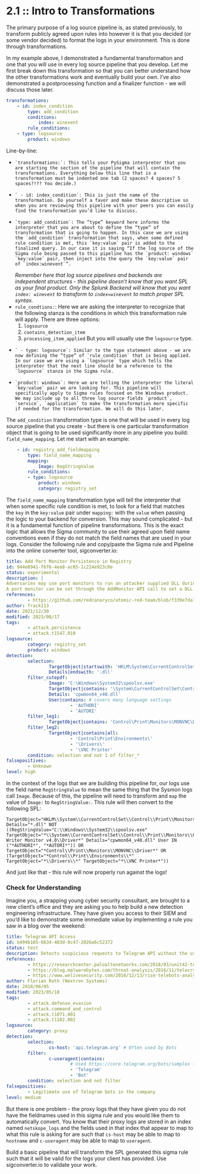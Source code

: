 # 2.1 :: Intro to Transformations

The primary purpose of a log source pipeline is, as stated previously, to transform publicly agreed upon rules into however it is that you decided (or some vendor decided) to format the logs in your environment. This is done through transformations.

In my example above, I demonstrated a fundamental transformation and one that you will use in every log source pipeline that you develop. Let me first break down this transformation so that you can better understand how the other transformations work and eventually build your own. I’ve also demonstrated a postprocessing function and a finalizer function - we will discuss those later.

```yaml
transformations:
    - id: index_condition
        type: add_condition
        conditions:
            index: winevent
        rule_conditions:
    - type: logsource
        product: windows
```

Line-by-line:

-     `transformations:`: This tells your PySigma interpreter that you are starting the section of the pipeline that will contain the transformations. Everything below this line that is a transformation must be indented one tab (2 spaces? 4 spaces? 5 spaces?!?? You decide.)
-     ` - id: index_condition`: This is just the name of the transformation. Do yourself a favor and make these descriptive so when you are reviewing this pipeline with your peers you can easily find the transformation you’d like to discuss.     
-     `type: add_condition`: The “type” keyword here informs the interpreter that you are about to define the “type” of transformation that is going to happen. In this case we are using the `add_condition` transformation that says, when some defined rule condition is met, this `key:value` pair is added to the finalized query. In our case it is saying “If the log source of the Sigma rule being passed to this pipeline has the `product: windows` `key:value` pair, then inject into the query the `key:value` pair of `index:winevent`”. 

	*Remember here that log source pipelines and backends are independent structures - this pipeline doesn’t know that you want SPL as your final product. Only the Splunk Backend will know that you want `index: winevent` to transform to `index=winevent` to match proper SPL syntax.*
- `rule_condtions:`: Here we are asking the interpreter to recognize that the following stanza is the conditions in which this transformation rule will apply. There are three options: 
	1. `logsource`
	2. `contains_detection_item`
	3. `processing_item_applied` 
	But you will usually use the `logsource` type.
-     ` - type: logsource`: Similar to the type statement above - we are now defining the “type” of `rule_condition` that is being applied. In our case we are using a `logsource` type which tells the interpreter that the next line should be a reference to the `logsource` stanza in the Sigma rule.
-     `product: windows`: Here we are telling the interpreter the literal `key:value` pair we are looking for. This pipeline will specifically apply to Sigma rules focused on the Windows product. We may include up to all three log source fields `product`, `service`, `application` to make the transformation more specific if needed for the transformation. We will do this later.

The `add_condition` transformation type is one that will be used in every log source pipeline that you create - but there is one particular transformation object that is going to be used significantly more in any pipeline you build: `field_name_mapping`. Let me start with an example:

```yaml
    - id: registry_add_fieldmapping
        type: field_name_mapping
        mapping:
            Image: RegStringValue
        rule_conditions:
        - type: logsource
            product: windows
            category: registry_set
```

The `field_name_mapping` transformation type will tell the interpreter that when some specific rule condition is met, to look for a field that matches the `key` in the `key:value` pair under `mapping:` with the `value` when passing the logic to your backend for conversion. This may sound complicated - but it is a fundamental function of pipeline transformations. This is the exact logic that allows the Sigma community to use their agreed upon field name conventions even if they do not match the field names that are used in your logs. Consider the following rule and copy/paste the Sigma rule and Pipeline into the online converter tool, sigconverter.io:

```yaml
title: Add Port Monitor Persistence in Registry
id: 944e8941-f6f6-4ee8-ac05-1c224e923c0e
status: experimental
description: |
Adversaries may use port monitors to run an attacker supplied DLL during system boot for persistence or privilege escalation.
A port monitor can be set through the AddMonitor API call to set a DLL to be loaded at startup.
references:
        - https://github.com/redcanaryco/atomic-red-team/blob/f339e7da7d05f6057fdfcdd3742bfcf365fee2a9/atomics/T1547.010/T1547.010.md
author: frack113
date: 2021/12/30
modified: 2023/08/17
tags:
        - attack.persistence
        - attack.t1547.010
logsource:
        category: registry_set
        product: windows
detection:
        selection:
                TargetObject|startswith: 'HKLM\System\CurrentControlSet\Control\Print\Monitors\'
                Details|endswith: '.dll'
        filter_cutepdf:
                Image: 'C:\Windows\System32\spoolsv.exe'
                TargetObject|contains: '\System\CurrentControlSet\Control\Print\Monitors\CutePDF Writer Monitor v4.0\Driver'
                Details: 'cpwmon64_v40.dll'
                User|contains: # covers many language settings
                        - 'AUTHORI'
                        - 'AUTORI'
        filter_leg1:
                TargetObject|contains: 'Control\Print\Monitors\MONVNC\Driver'
        filter_leg2:
                TargetObject|contains|all:
                        - 'Control\Print\Environments\'
                        - '\Drivers\'
                        - '\VNC Printer'
        condition: selection and not 1 of filter_*
falsepositives:
        - Unknown
level: high
```

In the context of the logs that we are building this pipeline for, our logs use the field name `RegStringValue` to mean the same thing that the Sysmon logs call `Image`. Because of this, the pipeline will need to transform and `map` the value of `Image:` to `RegStringValue:`. This rule will then convert to the following SPL:
```
TargetObject="HKLM\\System\\CurrentControlSet\\Control\\Print\\Monitors\\*" Details="*.dll" NOT ((RegStringValue="C:\\Windows\\System32\\spoolsv.exe" TargetObject="*\\System\\CurrentControlSet\\Control\\Print\\Monitors\\CutePDF Writer Monitor v4.0\\Driver*" Details="cpwmon64_v40.dll" User IN ("*AUTHORI*", "*AUTORI*")) OR TargetObject="*Control\\Print\\Monitors\\MONVNC\\Driver*" OR (TargetObject="*Control\\Print\\Environments\\*" TargetObject="*\\Drivers\\*" TargetObject="*\\VNC Printer*"))
```

And just like that - this rule will now properly run against the logs!

### Check for Understanding

Imagine you, a strapping young cyber security consultant, are brought to a new client’s office and they are asking you to help build a new detection engineering infrastructure. They have given you access to their SIEM and you’d like to demonstrate some immediate value by implementing a rule you saw in a blog over the weekend:

```yaml
title: Telegram API Access
id: b494b165-6634-483d-8c47-2026a6c52372
status: test
description: Detects suspicious requests to Telegram API without the usual Telegram User-Agent
references:
        - https://researchcenter.paloaltonetworks.com/2018/03/unit42-telerat-another-android-trojan-leveraging-telegrams-bot-api-to-target-iranian-users/
        - https://blog.malwarebytes.com/threat-analysis/2016/11/telecrypt-the-ransomware-abusing-telegram-api-defeated/
        - https://www.welivesecurity.com/2016/12/13/rise-telebots-analyzing-disruptive-killdisk-attacks/
author: Florian Roth (Nextron Systems)
date: 2018/06/05
modified: 2023/05/18
tags:
        - attack.defense_evasion
        - attack.command_and_control
        - attack.t1071.001
        - attack.t1102.002
logsource:
        category: proxy
detection:
        selection:
                cs-host: 'api.telegram.org' # Often used by Bots
        filter:
                c-useragent|contains:
                        # Used https://core.telegram.org/bots/samples for this list
                        - 'Telegram'
                        - 'Bot'
        condition: selection and not filter
falsepositives:
        - Legitimate use of Telegram bots in the company
level: medium
```

But there is one problem - the proxy logs that they have given you do not have the fieldnames used in this sigma rule and you would like them to automatically convert. You know that their proxy logs are stored in an index named `netskope_logs` and the fields used in that index that appear to map to what this rule is asking for are such that `cs-host` may be able to map to `hostname` and `c-useragent` may be able to map to `useragent`.

Build a basic pipeline that will transform the SPL generated this sigma rule such that it will be valid for the logs your client has provided. Use sigconverter.io to validate your work.
